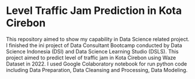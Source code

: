# Level Traffic Jam Prediction in Kota Cirebon
This repository aimed to show my capability in Data Science related project. I finished the ini project of Data Consultant Bootcamp conducted by Data Science Indonesia (DSI) and Data Science Learning Studio (DSLS). This project aimed to predict level of traffic jam in Kota Cirebon using Waze Dataset in 2022. I used Google Colaboratory notebook for run python code including Data Preparation, Data Cleansing and Processing, Data Modeling.
